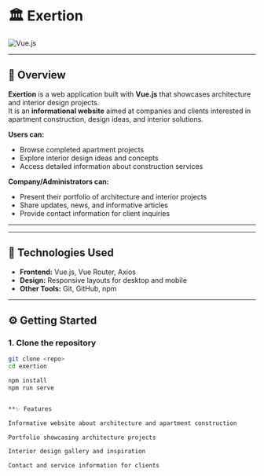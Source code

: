 # 🏛️ Exertion

![Vue.js](https://img.shields.io/badge/Vue.js-35495E?style=for-the-badge&logo=vue.js&logoColor=4FC08D)

---

## 📌 Overview
**Exertion** is a web application built with **Vue.js** that showcases architecture and interior design projects.  
It is an **informational website** aimed at companies and clients interested in apartment construction, design ideas, and interior solutions.  

**Users can:**
- Browse completed apartment projects  
- Explore interior design ideas and concepts  
- Access detailed information about construction services  

**Company/Administrators can:**
- Present their portfolio of architecture and interior projects  
- Share updates, news, and informative articles  
- Provide contact information for client inquiries  

---


---

## 🚀 Technologies Used
- **Frontend:** Vue.js, Vue Router, Axios  
- **Design:** Responsive layouts for desktop and mobile  
- **Other Tools:** Git, GitHub, npm  

---

## ⚙️ Getting Started

### 1. Clone the repository
```bash
git clone <repo>
cd exertion

npm install
npm run serve


**✨ Features

Informative website about architecture and apartment construction

Portfolio showcasing architecture projects

Interior design gallery and inspiration

Contact and service information for clients
